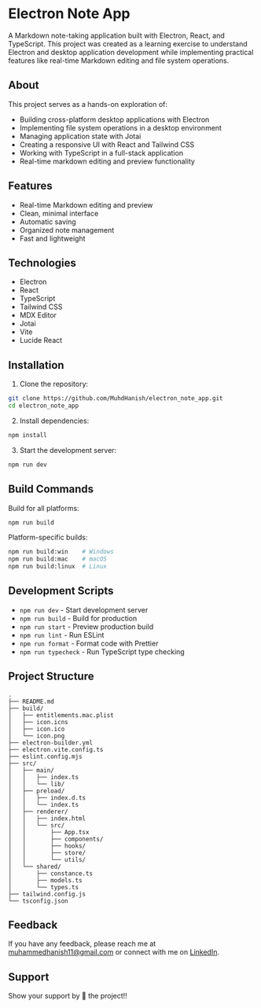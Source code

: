 # Electron Note App

A Markdown note-taking application built with Electron, React, and TypeScript. This project was created as a learning exercise to understand Electron and desktop application development while implementing practical features like real-time Markdown editing and file system operations.

## About

This project serves as a hands-on exploration of:

- Building cross-platform desktop applications with Electron
- Implementing file system operations in a desktop environment
- Managing application state with Jotai
- Creating a responsive UI with React and Tailwind CSS
- Working with TypeScript in a full-stack application
- Real-time markdown editing and preview functionality

## Features

- Real-time Markdown editing and preview
- Clean, minimal interface
- Automatic saving
- Organized note management
- Fast and lightweight

## Technologies

- Electron
- React
- TypeScript
- Tailwind CSS
- MDX Editor
- Jotai
- Vite
- Lucide React

## Installation

1. Clone the repository:

```bash
git clone https://github.com/MuhdHanish/electron_note_app.git
cd electron_note_app
```

2. Install dependencies:

```bash
npm install
```

3. Start the development server:

```bash
npm run dev
```

## Build Commands

Build for all platforms:

```bash
npm run build
```

Platform-specific builds:

```bash
npm run build:win    # Windows
npm run build:mac    # macOS
npm run build:linux  # Linux
```

## Development Scripts

- `npm run dev` - Start development server
- `npm run build` - Build for production
- `npm run start` - Preview production build
- `npm run lint` - Run ESLint
- `npm run format` - Format code with Prettier
- `npm run typecheck` - Run TypeScript type checking

## Project Structure

```
.
├── README.md
├── build/
│   ├── entitlements.mac.plist
│   ├── icon.icns
│   ├── icon.ico
│   └── icon.png
├── electron-builder.yml
├── electron.vite.config.ts
├── eslint.config.mjs
├── src/
│   ├── main/
│   │   ├── index.ts
│   │   └── lib/
│   ├── preload/
│   │   ├── index.d.ts
│   │   └── index.ts
│   ├── renderer/
│   │   ├── index.html
│   │   └── src/
│   │       ├── App.tsx
│   │       ├── components/
│   │       ├── hooks/
│   │       ├── store/
│   │       └── utils/
│   └── shared/
│       ├── constance.ts
│       ├── models.ts
│       └── types.ts
├── tailwind.config.js
└── tsconfig.json
```

## Feedback

If you have any feedback, please reach me at [muhammedhanish11@gmail.com](mailto:muhammedhanish11@gmail.com) or connect with me on [LinkedIn](https://www.linkedin.com/in/muhdhanish/).

## Support

Show your support by 🌟 the project!!
